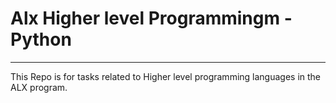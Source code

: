 # Alx Higher level Programmingm - Python
****

This Repo is for tasks related to Higher level programming languages in the ALX program.